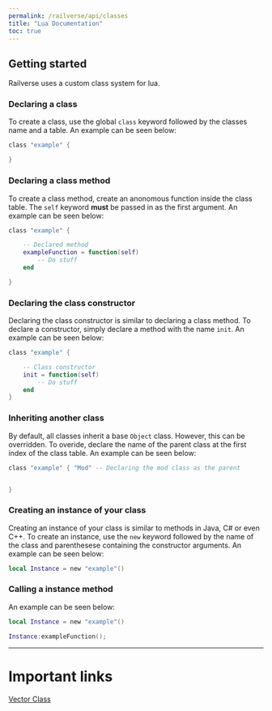 ```yaml
---
permalink: /railverse/api/classes
title: "Lua Documentation"
toc: true
---
```


## Getting started
Railverse uses a custom class system for lua.

### Declaring a class
To create a class, use the global ``class`` keyword followed by the classes name and a table. An example can be seen below:
```lua
class "example" {

}
```
### Declaring a class method
To create a class method, create an anonomous function inside the class table. The ``self`` keyword **must** be passed in as the first argument. An example can be seen below:
```lua
class "example" {

    -- Declared method
    exampleFunction = function(self)
        -- Do stuff
    end

}
```
### Declaring the class constructor
Declaring the class constructor is similar to declaring a class method. To declare a constructor, simply declare a method with the name ``init``. An example can be seen below:
```lua
class "example" {

    -- Class constructor
    init = function(self)
        -- Do stuff
    end
}
```
### Inheriting another class
By default, all classes inherit a base ``Object`` class. However, this can be overridden. To overide, declare the name of the parent class at the first index of the class table. An example can be seen below:
```lua
class "example" { "Mod" -- Declaring the mod class as the parent


}
```

### Creating an instance of your class
Creating an instance of your class is similar to methods in Java, C# or even C++. To create an instance, use the ``new`` keyword followed by the name of the class and parenthesese containing the constructor arguments. An example can be seen below:
```lua
local Instance = new "example"()
```

### Calling a instance method
An example can be seen below:
```lua
local Instance = new "example"()

Instance:exampleFunction();
```

<!-- # Mod Class

### Variables

| Name | Type | Description | Notes |
|:-----|:-----|:------------|:------|
| Name | String |The name of the mod. | This variable must be assigned by the developers. |
| Authors | String Table | The authors of the mod. | This variable must be assigned by the developers.

### Methods

| Method | Arguments | Description |
|:-------|:----------|:------------|
| Mod#addGlobalScript | {::nomarkdown}<div><ul> <li> GlobalValue : String </li><li>ReletiveFilePath : String</li></ul></div>{:/}| Adds script to global registry that can be accessed easily by other mods. |

### Implementable methods

| Method | Description |
|:-------|:------------|
| Mod#Load | Called when the mod is loaded |
| Mod#Unload | Called when the mod is unloaded  -->

---
# Important links

[Vector Class](https://vanillastudios.co.uk/railverse/api/vector)